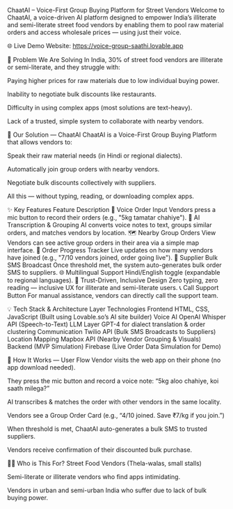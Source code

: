 ChaatAI – Voice-First Group Buying Platform for Street Vendors
Welcome to ChaatAI, a voice-driven AI platform designed to empower India’s illiterate and semi-literate street food vendors by enabling them to pool raw material orders and access wholesale prices — using just their voice.

🌐 Live Demo Website: https://voice-group-saathi.lovable.app

🧐 Problem We Are Solving
In India, 30% of street food vendors are illiterate or semi-literate, and they struggle with:

Paying higher prices for raw materials due to low individual buying power.

Inability to negotiate bulk discounts like restaurants.

Difficulty in using complex apps (most solutions are text-heavy).

Lack of a trusted, simple system to collaborate with nearby vendors.

🎯 Our Solution — ChaatAI
ChaatAI is a Voice-First Group Buying Platform that allows vendors to:

Speak their raw material needs (in Hindi or regional dialects).

Automatically join group orders with nearby vendors.

Negotiate bulk discounts collectively with suppliers.

All this — without typing, reading, or downloading complex apps.

✨ Key Features
Feature	Description
🎤 Voice Order Input	Vendors press a mic button to record their orders (e.g., "5kg tamatar chahiye").
📝 AI Transcription & Grouping	AI converts voice notes to text, groups similar orders, and matches vendors by location.
🗺️ Nearby Group Orders View	Vendors can see active group orders in their area via a simple map interface.
🔔 Order Progress Tracker	Live updates on how many vendors have joined (e.g., "7/10 vendors joined, order going live").
📩 Supplier Bulk SMS Broadcast	Once threshold met, the system auto-generates bulk order SMS to suppliers.
🌐 Multilingual Support	Hindi/English toggle (expandable to regional languages).
🤝 Trust-Driven, Inclusive Design	Zero typing, zero reading — inclusive UX for illiterate and semi-literate users.
📞 Call Support Button	For manual assistance, vendors can directly call the support team.

💡 Tech Stack & Architecture
Layer	Technologies
Frontend	HTML, CSS, JavaScript (Built using Lovable.so’s AI site builder)
Voice AI	OpenAI Whisper API (Speech-to-Text)
LLM Layer	GPT-4 for dialect translation & order clustering
Communication	Twilio API (Bulk SMS Broadcasts to Suppliers)
Location Mapping	Mapbox API (Nearby Vendor Grouping & Visuals)
Backend (MVP Simulation)	Firebase (Live Order Data Simulation for Demo)

🚀 How It Works — User Flow
Vendor visits the web app on their phone (no app download needed).

They press the mic button and record a voice note: “5kg aloo chahiye, koi saath milega?”

AI transcribes & matches the order with other vendors in the same locality.

Vendors see a Group Order Card (e.g., “4/10 joined. Save ₹7/kg if you join.”)

When threshold is met, ChaatAI auto-generates a bulk SMS to trusted suppliers.

Vendors receive confirmation of their discounted bulk purchase.

🧑‍🍳 Who is This For?
Street Food Vendors (Thela-walas, small stalls)

Semi-literate or illiterate vendors who find apps intimidating.

Vendors in urban and semi-urban India who suffer due to lack of bulk buying power.

